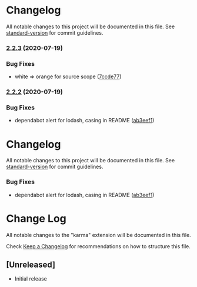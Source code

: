 # Changelog

All notable changes to this project will be documented in this file. See [standard-version](https://github.com/conventional-changelog/standard-version) for commit guidelines.

### [2.2.3](https://github.com/sreetamdas/karma/compare/v2.2.2...v2.2.3) (2020-07-19)

### Bug Fixes

-   white => orange for source scope ([7ccde77](https://github.com/sreetamdas/karma/commit/7ccde7788a54d3ff00aa28ba474045295958fc05))

### [2.2.2](https://github.com/sreetamdas/karma/compare/v2.2.0...v2.2.2) (2020-07-19)

### Bug Fixes

-   dependabot alert for lodash, casing in README ([ab3eef1](https://github.com/sreetamdas/karma/commit/ab3eef177c9430e59ae8b83f770cb285c0fdf571))

# Changelog

All notable changes to this project will be documented in this file. See [standard-version](https://github.com/conventional-changelog/standard-version) for commit guidelines.

### Bug Fixes

-   dependabot alert for lodash, casing in README ([ab3eef1](https://github.com/sreetamdas/karma/commit/ab3eef177c9430e59ae8b83f770cb285c0fdf571))

# Change Log

All notable changes to the "karma" extension will be documented in this file.

Check [Keep a Changelog](http://keepachangelog.com/) for recommendations on how to structure this file.

## [Unreleased]

-   Initial release

